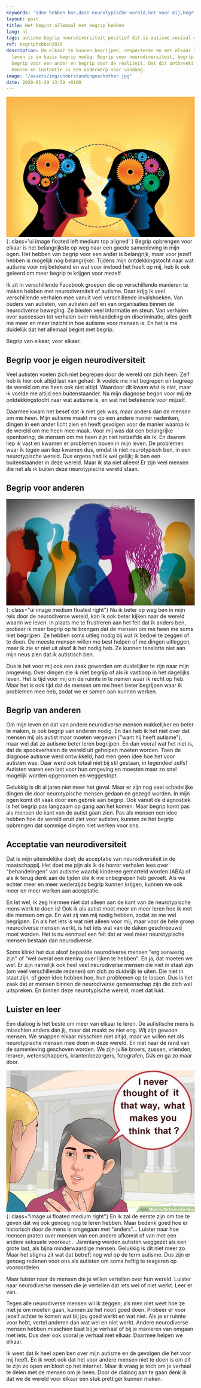 ```yaml
---
keywords: 'idee hebben hoe,deze neurotypische wereld,het voor mij,begrip van anderen,wel'
layout: post
title: Het begint allemaal met begrip hebben
lang: nl
tags: autisme begrip neurodiversiteit positief dit-is-autisme sociaal-gedrag tom
ref: begriphebben2020
description: Om elkaar te kunnen begrijpen, respecteren en met elkaar te kunnen samen
  leven is in basis begrip nodig. Begrip voor neurodiversiteit, begrip voor jezelf,
  begrip voor een ander en begrip voor de realiteit. Dat dit ontbreekt bij sommige
  mensen en instantie is een onderwerp voor vandaag.
image: "/assets/img/understandingeachother.jpg"
date: 2020-01-29 13:59 +0100
---
```

![Begrip voor elkaar hebben](/assets/img/understandingeachother.jpg){: class='ui image floated left medium top aligned' }
Begrip opbrengen voor elkaar is het belangrijkste op weg naar een goede samenleving in mijn ogen. Het hebben van begrip voor een ander is belangrijk, maar voor jezelf hebben is mogelijk nog belangrijker. Tijdens mijn ontdekkingstocht naar wat autisme voor mij betekend en wat voor invloed het heeft op mij, heb ik ook geleerd om meer begrip te krijgen voor mezelf.

Ik zit in verschillende Facebook groepen die op verschillende manieren te maken hebben met neurodiversiteit of autisme. Daar krijg ik veel verschillende verhalen mee vanuit veel verschillende invalshoeken. Van ouders van autisten, van autisten zelf en van organisaties binnen de neurodiverse beweging. Ze bieden veel informatie en steun. Van verhalen over successen tot verhalen over mishandeling en discriminatie, alles geeft me meer en meer inzicht in hoe autisme voor mensen is. En het is me duidelijk dat het allemaal begint met begrip.

Begrip van elkaar, voor elkaar.

## Begrip voor je eigen neurodiversiteit

Veel autisten voelen zich niet begrepen door de wereld om zich heen. Zelf heb ik hier ook altijd last van gehad. Ik voelde me niet begrepen en begreep de wereld om me heen ook niet altijd. Waardoor dit kwam wist ik niet, maar ik voelde me altijd een buitenstaander. Na mijn diagnose begon voor mij de ontdekkingstocht naar wat autisme is, en wat het betekende voor mijzelf.

Daarmee kwam het besef dat ik niet gek was, maar anders dan de mensen om me heen. Mijn autisme maakt me op een andere manier nadenken, dingen in een ander licht zien en heeft gevolgen voor de manier waarop ik de wereld om me heen mee maak. Voor mij was dat een belangrijke openbaring; de mensen om me heen zijn niet hetzelfde als ik. En daarom liep ik vast en kwamen er problemen boven in mijn leven. De problemen waar ik tegen aan liep kwamen dus, omdat ik niet neurotypisch ben, in een neurotypische wereld. Dus ergens had ik wel gelijk; ik ben een buitenstaander in deze wereld. Maar ik sta niet alleen! Er zijn veel mensen die net als ik buiten deze neurotypische wereld staan.

## Begrip voor anderen

![Verschillende mensen, verschillende ideeën](/assets/img/diversitypeople.jpg){: class="ui image medium floated right"}
Nu ik beter op weg ben in mijn reis door de neurodiverse wereld, kan ik ook beter kijken naar de wereld waarin we leven. In plaats me te frustreren aan het feit dat ik anders ben, probeer ik meer begrip op te brengen dat de mensen om me heen me soms niet begrijpen. Ze hebben soms uitleg nodig bij wat ik bedoel te zeggen of te doen. De meeste mensen willen me best helpen of me dingen uitleggen, maar ik zie er niet uit alsof ik het nodig heb. Ze kunnen tenslotte niet aan mijn neus zien dat ik autistisch ben.

Dus is het voor mij ook een zaak geworden om duidelijker te zijn naar mijn omgeving. Over dingen die ik niet begrijp of als ik vastloop in het dagelijks leven. Het is tijd voor mij om de ruimte in te nemen waar ik recht op heb. Maar het is ook tijd dat de mensen om me heen beter begrijpen waar ik problemen mee heb, zodat we er samen aan kunnen werken.

## Begrip van anderen

Om mijn leven en dat van andere neurodiverse mensen makkelijker en beter te maken, is ook begrip van anderen nodig. En dan heb ik het niet over dat mensen mij als autist maar moeten vergeven ("want hij heeft autisme"), maar wel dat ze autisme beter leren begrijpen. En dan vooral wat het niet is, dat de spookverhalen de wereld uit geholpen moeten worden. Toen de diagnose autisme werd ontwikkeld, had men geen idee hoe het voor autisten was. Daar werd ook totaal niet bij stil gestaan, in tegendeel zelfs! Autisten waren een last voor hun omgeving en moesten maar zo snel mogelijk worden opgenomen en weggestopt.

Gelukkig is dit al jaren niet meer het geval. Maar er zijn nog veel schadelijke dingen die door neurotypische mensen gedaan en gezegd worden. In mijn ogen komt dit vaak door een gebrek aan begrip. Ook vanuit de diagnostiek is het begrip pas langzaam op gang aan het komen. Maar begrip komt pas als mensen de kant van de autist gaan zien. Pas als mensen een idee hebben hoe de wereld eruit ziet voor autisten, kunnen ze het begrip opbrengen dat sommige dingen niet werken voor ons.

## Acceptatie van neurodiversiteit

Dat is mijn uiteindelijke doel; de acceptatie van neurodiversiteit in de maatschappij. Het doet me pijn als ik de horror verhalen lees over "behandelingen" van autisme waarbij kinderen gemarteld worden (ABA) of als ik terug denk aan de tijden die ik me onbegrepen heb gevoelt. Als we echter meer en meer wederzijds begrip kunnen krijgen, kunnen we ook meer en meer werken aan acceptatie.

En let wel, ik zeg hiermee niet dat alleen aan de kant van de neurotypische mens werk te doen is! Ook ik als autist moet meer en meer leren hoe ik met die mensen om ga. En wat zij van mij nodig hebben, zodat ze me wel begrijpen. En als het iets is wat niet alleen voor mij, maar voor de hele groep neurodiverse mensen werkt, is het iets wat van de daken geschreeuwd moet worden. Het is nu eenmaal een feit dat er veel meer neurotypische mensen bestaan dan neurodiverse.

Soms klinkt het dus alsof bepaalde neurodiverse mensen "erg aanwezig zijn" of "wel overal een mening over lijken te hebben". En ja, dat moeten we wel. Er zijn namelijk ook heel veel neurodiverse mensen die niet in staat zijn (om veel verschillende redenen) om zich zo duidelijk te uiten. Die niet in staat zijn, of geen idee hebben hoe, hun problemen op te lossen. Dus is het zaak dat er mensen binnen de neurodiverse gemeenschap zijn die zich wel uitspreken. En binnen deze neurotypische wereld, moet dat luid.

## Luister en leer

Een dialoog is het beste om meer van elkaar te leren. De autistische mens is misschien anders dan jij, maar dat maakt ze niet eng. Wij zijn gewoon mensen. We snappen elkaar misschien niet altijd, maar we willen net als neurotypische mensen mee doen in deze wereld. En niet naar de rand van de samenleving geschoven worden. We zijn jullie broers, zussen, vrienden, leraren, wetenschappers, krantenbezorgers, fotografen, DJs en ga zo maar door.

![Stel vragen aan elkaar](/assets/img/beunderstanding.jpg){: class="image ui floated medium right"}
En ik zal de eerste zijn om toe te geven dat wij ook genoeg nog te leren hebben. Maar bedenk goed hoe er historisch door de mens is omgegaan met "anders"... Luister naar hoe mensen praten over mensen van een andere afkomst of van met een andere seksuele voorkeur... Jarenlang werden autisten weggezet als een grote last, als bijna minderwaardige mensen. Gelukkig is dit niet meer zo. Maar het stigma zit wat dat betreft nog wel op de term autisme. Dus zijn er genoeg redenen voor ons als autisten om soms heftig te reageren op vooroordelen.

Maar luister naar de mensen die je willen vertellen over hun wereld. Luister naar neurodiverse mensen die je vertellen dat iets wel of niet werkt. Leer er van.

Tegen alle neurodiverse mensen wil ik zeggen; als men niet weet hoe ze met je om moeten gaan, kunnen ze het nooit goed doen. Probeer er voor jezelf achter te komen wat bij jou goed werkt en wat niet. Als je er ruimte voor hebt, vertel anderen dan wat wel en niet werkt. Andere neurodiverse mensen hebben misschien baat bij je verhaal of bij je manieren van omgaan met iets. Dus deel ook vooral je verhaal met elkaar. Daarmee helpen we elkaar.

Ik weet dat ik heel open ben over mijn autisme en de gevolgen die het voor mij heeft. En ik weet ook dat het voor andere mensen niet te doen is om dit te zijn zo open en bloot op het internet. Maar ik vraag je toch om je verhaal te delen met de mensen om je heen. Door de dialoog aan te gaan denk ik dat we de wereld voor elkaar een stuk prettiger kunnen maken.
